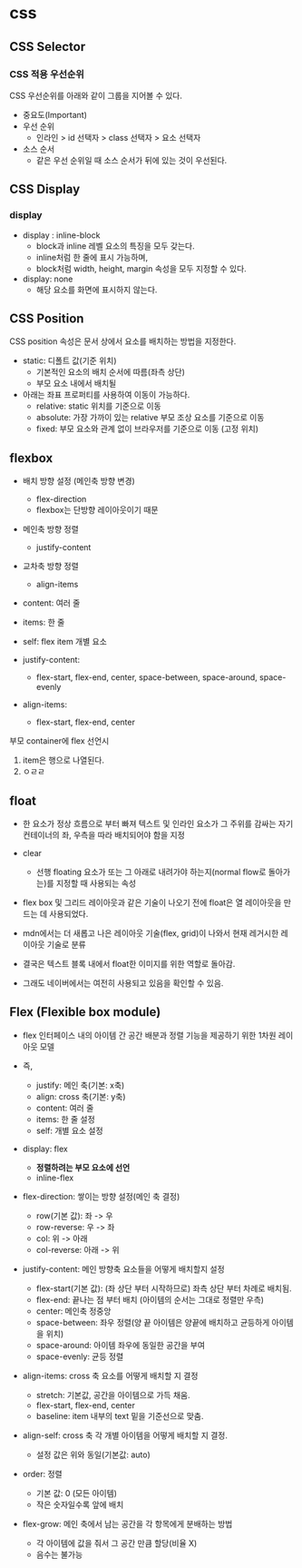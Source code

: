 # css

## CSS Selector

### CSS 적용 우선순위

CSS 우선순위를 아래와 같이 그룹을 지어볼 수 있다.

- 중요도(Important)
- 우선 순위
  - 인라인 > id 선택자 > class 선택자 > 요소 선택자
- 소스 순서
  - 같은 우선 순위일 때 소스 순서가 뒤에 있는 것이 우선된다.

## CSS Display

### display

- display : inline-block
  - block과 inline 레벨 요소의 특징을 모두 갖는다.
  - inline처럼 한 줄에 표시 가능하며,
  - block처럼 width, height, margin 속성을 모두 지정할 수 있다.
- display: none
  - 해당 요소를 화면에 표시하지 않는다.

## CSS Position

CSS position 속성은 문서 상에서 요소를 배치하는 방법을 지정한다.

- static: 디폴트 값(기준 위치)
  - 기본적인 요소의 배치 순서에 따름(좌측 상단)
  - 부모 요소 내에서 배치될
- 아래는 좌표 프로퍼티를 사용하여 이동이 가능하다.
  - relative: static 위치를 기준으로 이동
  - absolute: 가장 가까이 있는 relative 부모 조상 요소를 기준으로 이동
  - fixed: 부모 요소와 관계 없이 브라우저를 기준으로 이동 (고정 위치)

## flexbox

- 배치 방향 설정 (메인축 방향 변경)
  - flex-direction
  - flexbox는 단방향 레이아웃이기 때문
- 메인축 방향 정렬
  - justify-content
- 교차축 방향 정렬
  - align-items

- content: 여러 줄
- items: 한 줄
- self: flex item 개별 요소

- justify-content:
  - flex-start, flex-end, center, space-between, space-around, space-evenly
- align-items:
  - flex-start, flex-end, center

부모 container에 flex 선언시

1. item은 행으로 나열된다.
2. ㅇㄹㄹ

## float

- 한 요소가 정상 흐름으로 부터 빠져 텍스트 및 인라인 요소가 그 주위를 감싸는 자기 컨테이너의 좌, 우측을 따라 배치되어야 함을 지정

- clear
  - 선행 floating 요소가 또는 그 아래로 내려가야 하는지(normal flow로 돌아가는)를 지정할 때 사용되는 속성
- flex box 및 그리드 레이아웃과 같은 기술이 나오기 전에 float은 열 레이아웃을 만드는 데 사용되었다.
- mdn에서는 더 새롭고 나은 레이아웃 기술(flex, grid)이 나와서 현재 레거시한 레이아웃 기술로 분류
- 결국은 텍스트 블록 내에서 float한 이미지를 위한 역할로 돌아감.
- 그래도 네이버에서는 여전히 사용되고 있음을 확인할 수 있음.

## Flex (Flexible box module)

- flex 인터페이스 내의 아이템 간 공간 배분과 정렬 기능을 제공하기 위한 1차원 레이아웃 모델
- 즉,
  - justify: 메인 축(기본: x축)
  - align: cross 축(기본: y축)
  - content: 여러 줄
  - items: 한 줄 설정
  - self: 개별 요소 설정
- display: flex
  - **정렬하려는 부모 요소에 선언**
  - inline-flex

- flex-direction: 쌓이는 방향 설정(메인 축 결정)
  - row(기본 값): 좌 -> 우
  - row-reverse: 우 -> 좌
  - col: 위 -> 아래
  - col-reverse: 아래 -> 위

- justify-content: 메인 방향축 요소들을 어떻게 배치할지 설정
  - flex-start(기본 값): (좌 상단 부터 시작하므로) 좌측 상단 부터 차례로 배치됨.
  - flex-end: 끝나는 점 부터 배치 (아이템의 순서는 그대로 정렬만 우측)
  - center: 메인축 정중앙
  - space-between: 좌우 정렬(양 끝 아이템은 양끝에 배치하고 균등하게 아이템을 위치)
  - space-around: 아이템 좌우에 동일한 공간을 부여
  - space-evenly: 균등 정렬

- align-items: cross 축 요소를 어떻게 배치할 지 결정
  - stretch: 기본값, 공간을 아이템으로 가득 채움.
  - flex-start, flex-end, center
  - baseline: item 내부의 text 밑을 기준선으로 맞춤.

- align-self: cross 축 각 개별 아이템을 어떻게 배치할 지 결정.
  - 설정 값은 위와 동일(기본값: auto)

- order: 정렬
  - 기본 값: 0 (모든 아이템)
  - 작은 숫자일수록 앞에 배치

- flex-grow: 메인 축에서 남는 공간을 각 항목에게 분배하는 방법
  - 각 아이템에 값을 줘서 그 공간 만큼 할당(비율 X)
  - 음수는 불가능